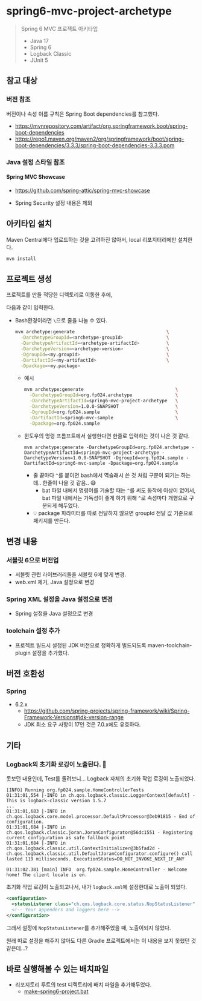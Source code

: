 # spring6-mvc-project-archetype

> Spring 6 MVC 프로젝트 아키타입
>
> * Java 17
> * Spring 6
> * Logback Classic
> * JUnit 5



## 참고 대상

### 버전 참조

버전이나 속성 이름 규칙은 Spring Boot dependencies를 참고했다.

* https://mvnrepository.com/artifact/org.springframework.boot/spring-boot-dependencies
* https://repo1.maven.org/maven2/org/springframework/boot/spring-boot-dependencies/3.3.3/spring-boot-dependencies-3.3.3.pom



### Java 설정 스타일 참조

#### Spring MVC Showcase

* https://github.com/spring-attic/spring-mvc-showcase

* Spring Security 설정 내용은 제외



## 아키타입 설치

Maven Central에다 업로드하는 것을 고려하진 않아서, local 리포지터리에만 설치한다.

```sh
mvn install
```



## 프로젝트 생성

프로젝트를 만들 적당한 디렉토리로 이동한 후에,

다음과 같이 입력한다.

* Bash환경이라면 `\`으로 줄을 나눌 수 있다.

  ```bash
  mvn archetype:generate                                  \
    -DarchetypeGroupId=<archetype-groupId>                \
    -DarchetypeArtifactId=<archetype-artifactId>          \
    -DarchetypeVersion=<archetype-version>                \
    -DgroupId=<my.groupid>                                \
    -DartifactId=<my-artifactId>                          \
    -Dpackage=<my.package>
  ```
  
  * 예시
  
    ```bash
    mvn archetype:generate                                  \
      -DarchetypeGroupId=org.fp024.archetype                \
      -DarchetypeArtifactId=spring6-mvc-project-archetype   \
      -DarchetypeVersion=1.0.0-SNAPSHOT                     \
      -DgroupId=org.fp024.sample                            \
      -DartifactId=spring6-mvc-sample                       \
      -Dpackage=org.fp024.sample
    ```

  * 윈도우의 명령 프롬프트에서 실행한다면 한줄로 입력하는 것이 나은 것 같다.
  
    ```
    mvn archetype:generate -DarchetypeGroupId=org.fp024.archetype -DarchetypeArtifactId=spring6-mvc-project-archetype -DarchetypeVersion=1.0.0-SNAPSHOT -DgroupId=org.fp024.sample -DartifactId=spring6-mvc-sample -Dpackage=org.fp024.sample
    ```
  
    * 줄 끝마다 `^`를 붙이면 bash에서 역슬래시 쓴 것 처럼 구분이 되기는 하는데.. 한줄이 나을 것 같음.. 😅
      * bat 파일 내에서 명령어를 기술할 때는 `^`를 써도 동작에 이상이 없어서, bat 파일 내에서는 가독성이 좋게 하기 위해 `^`로 속성마다 개행으로 구분되게 해두었다.
    * 💡 package 파라미터를 따로 전달하지 않으면 groupId 전달 값 기준으로 패키지를 만든다.





## 변경 내용

### 서블릿 6으로 버전업

* 서블릿 관련 라이브러리들을 서블릿 6에 맞게 변경.
* web.xml 제거, Java 설정으로 변경



### Spring XML 설정을 Java 설정으로 변경

* Spring 설정을 Java 설정으로 변경



### toolchain 설정 추가

* 프로젝트 빌드시 설정된 JDK 버전으로 정확하게 빌드되도록 maven-toolchain-plugin 설정을 추가했다.



## 버전 호환성

### Spring 

* 6.2.x
  * https://github.com/spring-projects/spring-framework/wiki/Spring-Framework-Versions#jdk-version-range
  * JDK 최소 요구 사항이 17인 것은 7.0.x에도 유효하다.



## 기타

### Logback의 초기화 로깅이 노출된다. 🤔

못보던 내용인데,  Test를 돌려보니... Logback 자체의 초기화 작업 로깅이 노출되었다.

```
[INFO] Running org.fp024.sample.HomeControllerTests
01:31:01,554 |-INFO in ch.qos.logback.classic.LoggerContext[default] - This is logback-classic version 1.5.7
...
01:31:01,683 |-INFO in ch.qos.logback.core.model.processor.DefaultProcessor@3eb91815 - End of configuration.
01:31:01,684 |-INFO in ch.qos.logback.classic.joran.JoranConfigurator@56dc1551 - Registering current configuration as safe fallback point
01:31:01,684 |-INFO in ch.qos.logback.classic.util.ContextInitializer@3b5fad2d - ch.qos.logback.classic.util.DefaultJoranConfigurator.configure() call lasted 119 milliseconds. ExecutionStatus=DO_NOT_INVOKE_NEXT_IF_ANY

01:31:02.381 [main] INFO  org.fp024.sample.HomeController - Welcome home! The client locale is en.

```

초기화 작업 로깅이 노출되고나서, 내가 `logback.xml`에 설정한대로 노출이 되었다.



```xml
<configuration>
  <statusListener class="ch.qos.logback.core.status.NopStatusListener" />
  <!-- Your appenders and loggers here -->
</configuration>
```

그래서 설정에 `NopStatusListener`를 추가해주었을 때, 노출이되지 않았다.

원래 따로 설정을 해주지 않아도 다른 Gradle 프로젝트에서는 이 내용을 보지 못했던 것 같은데...?





## 바로 실행해볼 수 있는 배치파일

* 리포지토리 루트의 test 디렉토리에 배치 파일을 추가해두었다.
  * [make-spring6-project.bat](../../test/make-spring6-project.bat)
